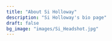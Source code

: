 ```yaml
---
title: "About Si Holloway"
description: "Si Holloway's bio page"
draft: false
bg_image: "images/Si_Headshot.jpg"
---
```


